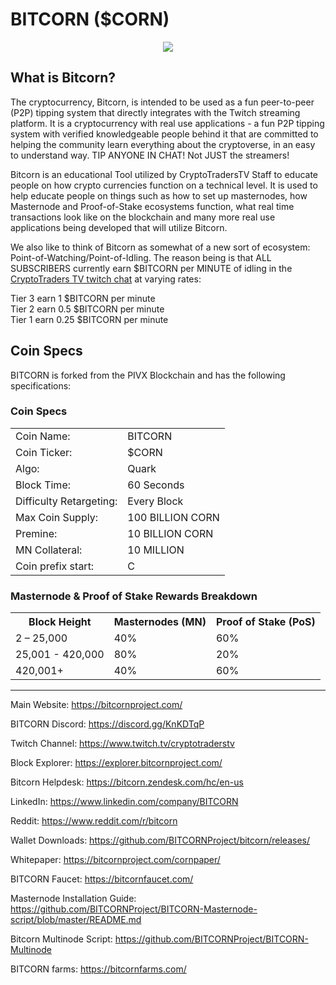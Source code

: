BITCORN ($CORN)
===================

<p align="center">
<img src="https://bitcorntimes.com/assets/img/Bitcorn-Banner-GHv2.jpg"></p>

What is Bitcorn?
----------------

The cryptocurrency, Bitcorn, is intended to be used as a fun peer-to-peer (P2P) tipping system that directly integrates with the Twitch streaming platform. It is a cryptocurrency with real use applications - a fun P2P tipping system with verified knowledgeable people behind it that are committed to helping the community learn everything about the cryptoverse, in an easy to understand way. TIP ANYONE IN CHAT! Not JUST the streamers!

Bitcorn is an educational Tool utilized by CryptoTradersTV Staff to educate people on how crypto currencies function on a technical level. It is used to help educate people on things such as how to set up masternodes, how Masternode and Proof-of-Stake ecosystems function, what real time transactions look like on the blockchain and many more real use applications being developed that will utilize Bitcorn. 

We also like to think of Bitcorn as somewhat of a new sort of ecosystem:  Point-of-Watching/Point-of-Idling. The reason being is that ALL SUBSCRIBERS currently earn $BITCORN per MINUTE of idling in the <a href="https://www.twitch.tv/cryptotraderstv">CryptoTraders TV twitch chat</a>  at varying rates:

Tier 3 earn 1 $BITCORN per minute<br>
Tier 2 earn 0.5 $BITCORN per minute<br>
Tier 1 earn 0.25 $BITCORN per minute<br>

Coin Specs
-----
BITCORN is forked from the PIVX Blockchain and has the following specifications:

### Coin Specs
<table>
<tr><td>Coin Name:</td><td>BITCORN</td></tr>
<tr><td>Coin Ticker:</td><td>$CORN</td></tr> 
<tr><td>Algo:</td><td>Quark</td></tr>
<tr><td>Block Time:</td><td>60 Seconds</td></tr>
<tr><td>Difficulty Retargeting:</td><td>Every Block</td></tr>
<tr><td>Max Coin Supply:</td><td>100 BILLION CORN</td></tr>
<tr><td>Premine:</td><td>10 BILLION CORN</td></tr>
<tr><td>MN Collateral:</td><td>10 MILLION</td></tr>
<tr><td>Coin prefix start:</td><td>C</td></tr>    
</table>

### Masternode & Proof of Stake Rewards Breakdown
<table>
<th>Block Height</th><th>Masternodes (MN)</th><th>Proof of Stake (PoS)</th>
<tr><td>2 – 25,000</td><td>40%</td><td>60%</td></tr>
<tr><td>25,001 - 420,000</td><td>80%</td><td>20%</td></tr>
<tr><td>420,001+</td><td>40%</td><td>60%</td></tr>
</table>

----------------

Main Website: https://bitcornproject.com/

BITCORN Discord: https://discord.gg/KnKDTqP

Twitch Channel: https://www.twitch.tv/cryptotraderstv

Block Explorer: https://explorer.bitcornproject.com/

Bitcorn Helpdesk: https://bitcorn.zendesk.com/hc/en-us

LinkedIn: https://www.linkedin.com/company/BITCORN

Reddit: https://www.reddit.com/r/bitcorn

Wallet Downloads: https://github.com/BITCORNProject/bitcorn/releases/

Whitepaper: https://bitcornproject.com/cornpaper/

BITCORN Faucet: https://bitcornfaucet.com/

Masternode Installation Guide: https://github.com/BITCORNProject/BITCORN-Masternode-script/blob/master/README.md

Bitcorn Multinode Script: https://github.com/BITCORNProject/BITCORN-Multinode

BITCORN farms: https://bitcornfarms.com/
